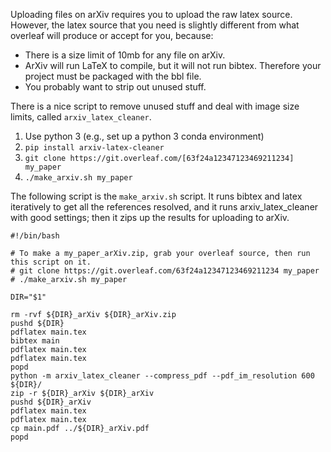 Uploading files on arXiv requires you to upload the raw latex source.  However, the latex source that you need is slightly different from what overleaf will produce or accept for you, because:

  * There is a size limit of 10mb for any file on arXiv.
  * ArXiv will run LaTeX to compile, but it will not run bibtex.  Therefore your project must be packaged with the bbl file.
  * You probably want to strip out unused stuff.

There is a nice script to remove unused stuff and deal with image size limits, called `arxiv_latex_cleaner`.

  1. Use python 3 (e.g., set up a python 3 conda environment)
  2. `pip install arxiv-latex-cleaner`
  3. `git clone https://git.overleaf.com/[63f24a12347123469211234] my_paper`
  4. `./make_arxiv.sh my_paper`

The following script is the `make_arxiv.sh` script.  It runs bibtex and latex iteratively to get all the references resolved, and it runs arxiv_latex_cleaner with good settings; then it zips up the results for uploading to arXiv.


```
#!/bin/bash

# To make a my_paper_arXiv.zip, grab your overleaf source, then run this script on it.
# git clone https://git.overleaf.com/63f24a12347123469211234 my_paper
# ./make_arxiv.sh my_paper

DIR="$1"

rm -rvf ${DIR}_arXiv ${DIR}_arXiv.zip
pushd ${DIR}
pdflatex main.tex
bibtex main
pdflatex main.tex
pdflatex main.tex
popd
python -m arxiv_latex_cleaner --compress_pdf --pdf_im_resolution 600 ${DIR}/
zip -r ${DIR}_arXiv ${DIR}_arXiv
pushd ${DIR}_arXiv
pdflatex main.tex
pdflatex main.tex
cp main.pdf ../${DIR}_arXiv.pdf
popd
```
